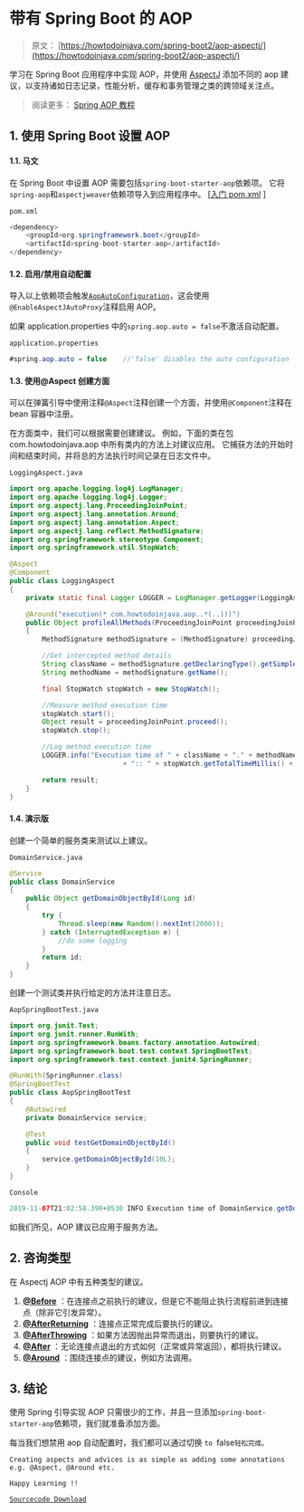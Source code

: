 # 带有 Spring Boot 的 AOP

> 原文： [https://howtodoinjava.com/spring-boot2/aop-aspectj/](https://howtodoinjava.com/spring-boot2/aop-aspectj/)

学习在 Spring Boot 应用程序中实现 AOP，并使用 [AspectJ](https://www.eclipse.org/aspectj/) 添加不同的 aop 建议，以支持诸如日志记录，性能分析，缓存和事务管理之类的跨领域关注点。

> 阅读更多： [Spring AOP 教程](https://howtodoinjava.com/spring-aop-tutorial/)

## 1\. 使用 Spring Boot 设置 AOP

#### 1.1. 马文

在 Spring Boot 中设置 AOP 需要包括`spring-boot-starter-aop`依赖项。 它将`spring-aop`和`aspectjweaver`依赖项导入到应用程序中。 [[入门 pom.xml](https://github.com/spring-projects/spring-boot/blob/master/spring-boot-project/spring-boot-starters/spring-boot-starter-aop/pom.xml) ]

`pom.xml`

```java
<dependency>
	<groupId>org.springframework.boot</groupId>
	<artifactId>spring-boot-starter-aop</artifactId>
</dependency>

```

#### 1.2. 启用/禁用自动配置

导入以上依赖项会触发[`AopAutoConfiguration`](https://docs.spring.io/spring-boot/docs/current/api/org/springframework/boot/autoconfigure/aop/AopAutoConfiguration.html)，这会使用`@EnableAspectJAutoProxy`注释启用 AOP。

如果 application.properties 中的`spring.aop.auto = false`不激活自动配置。

`application.properties`

```java
#spring.aop.auto = false	//'false' disables the auto configuration

```

#### 1.3. 使用@Aspect 创建方面

可以在弹簧引导中使用注释`@Aspect`注释创建一个方面，并使用`@Component`注释在 bean 容器中注册。

在方面类中，我们可以根据需要创建建议。 例如，下面的类在包 com.howtodoinjava.aop 中所有类内的方法上对建议应用。 它捕获方法的开始时间和结束时间，并将总的方法执行时间记录在日志文件中。

`LoggingAspect.java`

```java
import org.apache.logging.log4j.LogManager;
import org.apache.logging.log4j.Logger;
import org.aspectj.lang.ProceedingJoinPoint;
import org.aspectj.lang.annotation.Around;
import org.aspectj.lang.annotation.Aspect;
import org.aspectj.lang.reflect.MethodSignature;
import org.springframework.stereotype.Component;
import org.springframework.util.StopWatch;

@Aspect
@Component
public class LoggingAspect 
{
	private static final Logger LOGGER = LogManager.getLogger(LoggingAspect.class);

	@Around("execution(* com.howtodoinjava.aop..*(..)))")
    public Object profileAllMethods(ProceedingJoinPoint proceedingJoinPoint) throws Throwable 
    {
        MethodSignature methodSignature = (MethodSignature) proceedingJoinPoint.getSignature();

        //Get intercepted method details
        String className = methodSignature.getDeclaringType().getSimpleName();
        String methodName = methodSignature.getName();

        final StopWatch stopWatch = new StopWatch();

        //Measure method execution time
        stopWatch.start();
        Object result = proceedingJoinPoint.proceed();
        stopWatch.stop();

        //Log method execution time
        LOGGER.info("Execution time of " + className + "." + methodName + " "
        					+ ":: " + stopWatch.getTotalTimeMillis() + " ms");

        return result;
    }
}

```

#### 1.4. 演示版

创建一个简单的服务类来测试以上建议。

`DomainService.java`

```java
@Service
public class DomainService 
{
	public Object getDomainObjectById(Long id)
	{
		try {
			Thread.sleep(new Random().nextInt(2000));
		} catch (InterruptedException e) {
			//do some logging
		}
        return id;
    }
}

```

创建一个测试类并执行给定的方法并注意日志。

`AopSpringBootTest.java`

```java
import org.junit.Test;
import org.junit.runner.RunWith;
import org.springframework.beans.factory.annotation.Autowired;
import org.springframework.boot.test.context.SpringBootTest;
import org.springframework.test.context.junit4.SpringRunner;

@RunWith(SpringRunner.class)
@SpringBootTest
public class AopSpringBootTest 
{
	@Autowired
	private DomainService service;

	@Test
	public void testGetDomainObjectById() 
	{
		service.getDomainObjectById(10L);
	}
}

```

`Console`

```java
2019-11-07T21:02:58.390+0530 INFO Execution time of DomainService.getDomainObjectById :: 1145 ms

```

如我们所见，AOP 建议已应用于服务方法。

## 2\. 咨询类型

在 Aspectj AOP 中有五种类型的建议。

1.  [**@Before**](https://howtodoinjava.com/spring-aop/aspectj-before-annotation-example/) ：在连接点之前执行的建议，但是它不能阻止执行流程前进到连接点（除非它引发异常）。
2.  [**@AfterReturning**](https://howtodoinjava.com/spring-aop/aspectj-after-returning-annotation-example/) ：连接点正常完成后要执行的建议。
3.  [**@AfterThrowing**](https://howtodoinjava.com/spring-aop/aspectj-afterthrowing-annotation-example/) ：如果方法因抛出异常而退出，则要执行的建议。
4.  [**@After**](https://howtodoinjava.com/spring-aop/aspectj-after-annotation-example/) ：无论连接点退出的方式如何（正常或异常返回），都将执行建议。
5.  [**@Around**](https://howtodoinjava.com/spring-aop/aspectj-around-annotation-example/) ：围绕连接点的建议，例如方法调用。

## 3\. 结论

使用 Spring 引导实现 AOP 只需很少的工作，并且一旦添加`spring-boot-starter-aop`依赖项，我们就准备添加方面。

每当我们想禁用 aop 自动配置时，我们都可以通过切换 `to `false`轻松完成。`

`Creating aspects and advices is as simple as adding some annotations e.g. @Aspect, @Around etc.`

`Happy Learning !!`

[`Sourcecode Download`](https://github.com/lokeshgupta1981/SpringExamples/tree/master/aop)